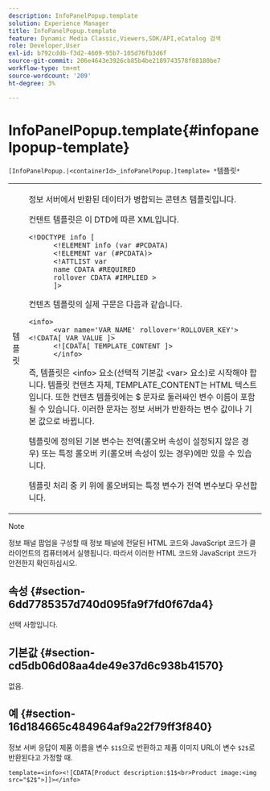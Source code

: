 ```yaml
---
description: InfoPanelPopup.template
solution: Experience Manager
title: InfoPanelPopup.template
feature: Dynamic Media Classic,Viewers,SDK/API,eCatalog 검색
role: Developer,User
exl-id: b792cddb-f3d2-4609-95b7-105d76fb3d6f
source-git-commit: 206e4643e3926cb85b4be2189743578f88180be7
workflow-type: tm+mt
source-wordcount: '209'
ht-degree: 3%

---
```


# InfoPanelPopup.template{#infopanelpopup-template}

`[InfoPanelPopup.|<containerId>_infoPanelPopup.]template= *`템플릿`*`

<table id="table_A6B1B446A7AE4A4A8B552C07EC88E518"> 
 <tbody> 
  <tr> 
   <td> <p> <span class="codeph"><span class="varname"> 템플릿</span></span> </p> </td> 
   <td> <p>정보 서버에서 반환된 데이터가 병합되는 콘텐츠 템플릿입니다. </p> <p>컨텐트 템플릿은 이 DTD에 따른 XML입니다. </p> <p> <code>&lt;!DOCTYPE&nbsp;info&nbsp;[
      &lt;!ELEMENT&nbsp;info&nbsp;(var&nbsp;#PCDATA)
      &lt;!ELEMENT&nbsp;var&nbsp;(#PCDATA)&gt;
      &lt;!ATTLIST&nbsp;var&nbsp;
      name&nbsp;CDATA&nbsp;#REQUIRED
      rollover&nbsp;CDATA&nbsp;#IMPLIED&nbsp;&gt;
      ]&gt;</code> </p> <p>컨텐츠 템플릿의 실제 구문은 다음과 같습니다. </p> <p> <code>&lt;info&gt;
      &lt;var&nbsp;name='VAR_NAME'&nbsp;rollover='ROLLOVER_KEY'&gt;&lt;!CDATA[&nbsp;VAR_VALUE&nbsp;]&gt;
      &lt;![CDATA[&nbsp;TEMPLATE_CONTENT&nbsp;]&gt;
      &lt;/info&gt;</code> </p> <p>즉, 템플릿은 <span class="codeph"> &lt;info&gt;</span> 요소(선택적 기본값 <span class="codeph"> &lt;var&gt;</span> 요소)로 시작해야 합니다. 템플릿 컨텐츠 자체, <span class="codeph"> TEMPLATE_CONTENT</span>는 HTML 텍스트입니다. 또한 컨텐츠 템플릿에는 <span class="codeph"> $</span> 문자로 둘러싸인 변수 이름이 포함될 수 있습니다. 이러한 문자는 정보 서버가 반환하는 변수 값이나 기본 값으로 바뀝니다. </p> <p>템플릿에 정의된 기본 변수는 전역(롤오버 속성이 설정되지 않은 경우) 또는 특정 롤오버 키(롤오버 속성이 있는 경우)에만 있을 수 있습니다. </p> <p>템플릿 처리 중 키 위에 롤오버되는 특정 변수가 전역 변수보다 우선합니다. </p> </td> 
  </tr> 
 </tbody> 
</table>

>[!NOTE]
>
>정보 패널 팝업을 구성할 때 정보 패널에 전달된 HTML 코드와 JavaScript 코드가 클라이언트의 컴퓨터에서 실행됩니다. 따라서 이러한 HTML 코드와 JavaScript 코드가 안전한지 확인하십시오.

## 속성 {#section-6dd7785357d740d095fa9f7fd0f67da4}

선택 사항입니다.

## 기본값 {#section-cd5db06d08aa4de49e37d6c938b41570}

없음.

## 예 {#section-16d184665c484964af9a22f79ff3f840}

정보 서버 응답이 제품 이름을 변수 `$1$`으로 반환하고 제품 이미지 URL이 변수 `$2$`로 반환된다고 가정할 때.

`template=<info><![CDATA[Product description:$1$<br>Product image:<img src="$2$">]]></info>`
